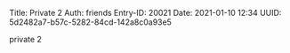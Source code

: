 Title: Private 2
Auth: friends
Entry-ID: 20021
Date: 2021-01-10 12:34
UUID: 5d2482a7-b57c-5282-84cd-142a8c0a93e5

private 2
